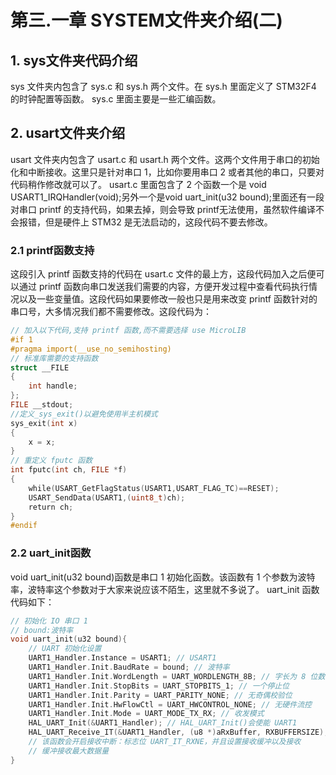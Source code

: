 # 第三.一章 SYSTEM文件夹介绍(二)

## 1. sys文件夹代码介绍

sys 文件夹内包含了 sys.c 和 sys.h 两个文件。在 sys.h 里面定义了 STM32F4 的时钟配置等函数。 sys.c 里面主要是一些汇编函数。

## 2. usart文件夹介绍

usart 文件夹内包含了 usart.c 和 usart.h 两个文件。这两个文件用于串口的初始化和中断接收。这里只是针对串口 1，比如你要用串口 2 或者其他的串口，只要对代码稍作修改就可以了。 usart.c 里面包含了 2 个函数一个是 void USART1_IRQHandler(void);另外一个是void uart_init(u32 bound);里面还有一段对串口 printf 的支持代码，如果去掉，则会导致 printf无法使用，虽然软件编译不会报错，但是硬件上 STM32 是无法启动的，这段代码不要去修改。

### 2.1 printf函数支持

这段引入 printf 函数支持的代码在 usart.c 文件的最上方，这段代码加入之后便可以通过 printf 函数向串口发送我们需要的内容，方便开发过程中查看代码执行情况以及一些变量值。这段代码如果要修改一般也只是用来改变 printf 函数针对的串口号，大多情况我们都不需要修改。这段代码为：

```c
// 加入以下代码,支持 printf 函数,而不需要选择 use MicroLIB
#if 1
#pragma import(__use_no_semihosting)
// 标准库需要的支持函数
struct __FILE
{
    int handle;
};
FILE __stdout;
//定义_sys_exit()以避免使用半主机模式
sys_exit(int x)
{    
    x = x;
}
// 重定义 fputc 函数
int fputc(int ch, FILE *f)
{
    while(USART_GetFlagStatus(USART1,USART_FLAG_TC)==RESET);
    USART_SendData(USART1,(uint8_t)ch);
    return ch;
}
#endif
```

### 2.2 uart_init函数

void uart_init(u32 bound)函数是串口 1 初始化函数。该函数有 1 个参数为波特率，波特率这个参数对于大家来说应该不陌生，这里就不多说了。 uart_init 函数代码如下：

```c
// 初始化 IO 串口 1
// bound:波特率
void uart_init(u32 bound){
    // UART 初始化设置
    UART1_Handler.Instance = USART1; // USART1
    UART1_Handler.Init.BaudRate = bound; // 波特率
    UART1_Handler.Init.WordLength = UART_WORDLENGTH_8B; // 字长为 8 位数据格式
    UART1_Handler.Init.StopBits = UART_STOPBITS_1; // 一个停止位
    UART1_Handler.Init.Parity = UART_PARITY_NONE; // 无奇偶校验位
    UART1_Handler.Init.HwFlowCtl = UART_HWCONTROL_NONE; // 无硬件流控
    UART1_Handler.Init.Mode = UART_MODE_TX_RX; // 收发模式
    HAL_UART_Init(&UART1_Handler); // HAL_UART_Init()会使能 UART1
    HAL_UART_Receive_IT(&UART1_Handler, (u8 *)aRxBuffer, RXBUFFERSIZE);
    // 该函数会开启接收中断：标志位 UART_IT_RXNE，并且设置接收缓冲以及接收
    // 缓冲接收最大数据量
}
```
